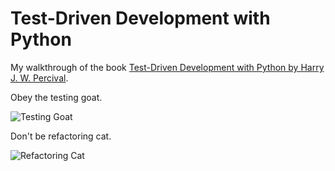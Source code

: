 Test-Driven Development with Python
===================================

My walkthrough of the book [Test-Driven Development with Python by Harry J. W. Percival](http://www.obeythetestinggoat.com/).

Obey the testing goat.

![Testing Goat](http://www.obeythetestinggoat.com/static/images/kid_goat.png)

Don't be refactoring cat.

![Refactoring Cat](http://i.imgur.com/47vDB1K.gif)
